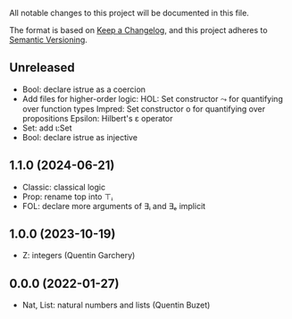 All notable changes to this project will be documented in this file.

The format is based on [Keep a Changelog](https://keepachangelog.com/),
and this project adheres to [Semantic Versioning](https://semver.org/).

## Unreleased

- Bool: declare istrue as a coercion
- Add files for higher-order logic:
  HOL: Set constructor ⤳ for quantifying over function types
  Impred: Set constructor o for quantifying over propositions
  Epsilon: Hilbert's ε operator
- Set: add ι:Set
- Bool: declare istrue as injective

## 1.1.0 (2024-06-21)

- Classic: classical logic
- Prop: rename top into ⊤ᵢ
- FOL: declare more arguments of ∃ᵢ and ∃ₑ implicit

## 1.0.0 (2023-10-19)

- Z: integers (Quentin Garchery)

## 0.0.0 (2022-01-27)

- Nat, List: natural numbers and lists (Quentin Buzet)
